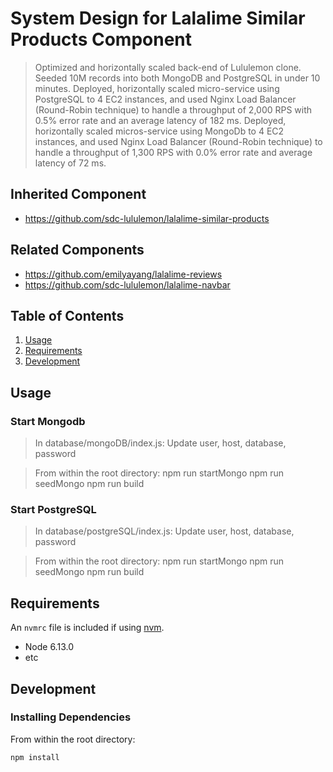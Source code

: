 # System Design for Lalalime Similar Products Component

> Optimized and horizontally scaled back-end of Lululemon clone. Seeded 10M records into both MongoDB and PostgreSQL in under 10 minutes. Deployed, horizontally scaled micro-service using PostgreSQL to 4 EC2 instances, and used Nginx Load Balancer (Round-Robin technique) to handle a throughput of 2,000 RPS with 0.5% error rate and an average latency of 182 ms. Deployed, horizontally scaled micros-service using MongoDb to 4 EC2 instances, and used Nginx Load Balancer (Round-Robin technique) to handle a throughput of 1,300 RPS with 0.0% error rate and average latency of 72 ms. 

## Inherited Component
  - https://github.com/sdc-lululemon/lalalime-similar-products

## Related Components

  - https://github.com/emilyayang/lalalime-reviews
  - https://github.com/sdc-lululemon/lalalime-navbar

## Table of Contents

1. [Usage](#Usage)
1. [Requirements](#requirements)
1. [Development](#development)

## Usage

### Start Mongodb
> In database/mongoDB/index.js:
> Update user, host, database, password

> From within the root directory:
> npm run startMongo
> npm run seedMongo
> npm run build

### Start PostgreSQL
> In database/postgreSQL/index.js:
Update user, host, database, password

> From within the root directory:
> npm run startMongo
> npm run seedMongo
> npm run build

## Requirements

An `nvmrc` file is included if using [nvm](https://github.com/creationix/nvm).

- Node 6.13.0
- etc

## Development

### Installing Dependencies

From within the root directory:

```sh
npm install
```

